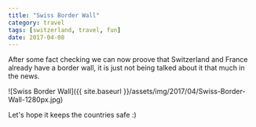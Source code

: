 ```yaml
---
title: "Swiss Border Wall"
category: travel
tags: [switzerland, travel, fun]
date: 2017-04-08
---
```


After some fact checking we can now proove that Switzerland and France already have a border wall, it is just not being talked about it that much in the news. 

![Swiss Border Wall]({{ site.baseurl }}/assets/img/2017/04/Swiss-Border-Wall-1280px.jpg)

Let's hope it keeps the countries safe :) 



